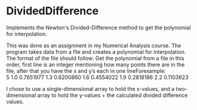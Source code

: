 # DividedDifference
Implements the Newton's Divided-Difference method to get the polynomial for interpolation.

This was done as an assignment in my Numerical Analysis course. The program takes data from a file and creates a polynomial for interpolation. The format of the file should follow:
Get the polynomial from a file in this order, first line is an integer mentioning how many points there are in the file, after that you have the x and y’s each in one lineForexample:  
5
1.0 0.7651977
1.3 0.6200860
1.6 0.4554022
1.9 0.2818186
2.2 0.1103623

I chose to use a single-dimensional array to hold the x-values, and a two-dimensional array to hold the y-values + the calculated divided difference values.
